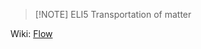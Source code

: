 >[!NOTE] ELI5
>Transportation of matter

Wiki: [Flow](https://en.wikipedia.org/wiki/Flow_(mathematics))
